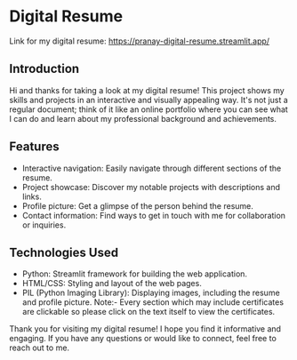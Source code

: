 # Digital Resume
Link for my digital resume: https://pranay-digital-resume.streamlit.app/

## Introduction
Hi and thanks for taking a look at my digital resume! This project shows my skills and projects in an interactive and visually appealing way. It's not just a regular document; think of it like an online portfolio where you can see what I can do and learn about my professional background and achievements.

## Features
- Interactive navigation: Easily navigate through different sections of the resume.
- Project showcase: Discover my notable projects with descriptions and links.
- Profile picture: Get a glimpse of the person behind the resume.
- Contact information: Find ways to get in touch with me for collaboration or inquiries.

## Technologies Used
- Python: Streamlit framework for building the web application.
- HTML/CSS: Styling and layout of the web pages.
- PIL (Python Imaging Library): Displaying images, including the resume and profile picture.
Note:- Every section which may include certificates are clickable so please click on the text itself to view the certificates.

Thank you for visiting my digital resume! I hope you find it informative and engaging. If you have any questions or would like to connect, feel free to reach out to me.
